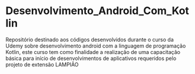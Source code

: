 # Desenvolvimento_Android_Com_Kotlin
Repositório destinado aos códigos desenvolvidos durante o curso da Udemy sobre desenvolvimento android com a linguagem de programação Kotlin, este curso tem como finalidade a realização de uma capacitação básica para início de desenvolvimentos de aplicativos requeridos pelo projeto de extensão LAMPIÃO
